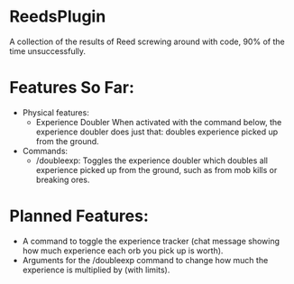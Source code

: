 # ReedsPlugin
A collection of the results of Reed screwing around with code, 90% of the time unsuccessfully.

# Features So Far:
- Physical features:
  - Experience Doubler
    When activated with the command below, the experience doubler does just that: doubles experience picked up from the ground.
- Commands:
  - /doubleexp:
    Toggles the experience doubler which doubles all experience picked up from the ground, such as from mob kills or breaking ores.
    
# Planned Features:
- A command to toggle the experience tracker (chat message showing how much experience each orb you pick up is worth).
- Arguments for the /doubleexp command to change how much the experience is multiplied by (with limits).
